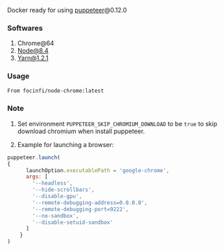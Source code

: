 Docker ready for using [puppeteer](https://github.com/GoogleChrome/puppeteer)@0.12.0

### Softwares

1. Chrome@64
2. Node@8.4
3. Yarn@1.2.1

### Usage

```Dockerfile
From focinfi/node-chrome:latest
```

### Note

1. Set environment `PUPPETEER_SKIP_CHROMIUM_DOWNLOAD` to be `true` to skip download chromium when install puppeteer.

2. Example for launching a browser:
```javascript
puppeteer.launch(
{
      launchOption.executablePath = 'google-chrome',
      args: [
        '--headless',
        '--hide-scrollbars',
        '--disable-gpu',
        '--remote-debugging-address=0.0.0.0',
        '--remote-debugging-port=9222',
        '--no-sandbox',
        '--disable-setuid-sandbox'
      ]
    }
)
```